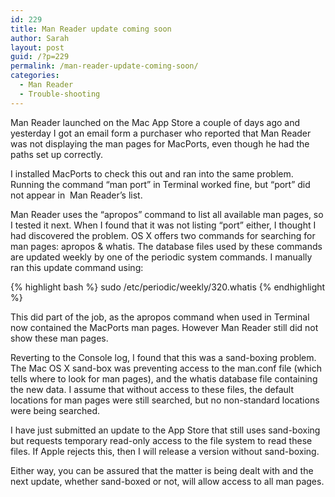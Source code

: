 ```yaml
---
id: 229
title: Man Reader update coming soon
author: Sarah
layout: post
guid: /?p=229
permalink: /man-reader-update-coming-soon/
categories:
  - Man Reader
  - Trouble-shooting
---
```

Man Reader launched on the Mac App Store a couple of days ago and yesterday I got an email form a purchaser who reported that Man Reader was not displaying the man pages for MacPorts, even though he had the paths set up correctly.

I installed MacPorts to check this out and ran into the same problem. Running the command &#8220;man port&#8221; in Terminal worked fine, but &#8220;port&#8221; did not appear in  Man Reader&#8217;s list.

Man Reader uses the &#8220;apropos&#8221; command to list all available man pages, so I tested it next. When I found that it was not listing &#8220;port&#8221; either, I thought I had discovered the problem. OS X offers two commands for searching for man pages: apropos & whatis. The database files used by these commands are updated weekly by one of the periodic system commands. I manually ran this update command using:

{% highlight bash %}
sudo /etc/periodic/weekly/320.whatis
{% endhighlight %}

This did part of the job, as the apropos command when used in Terminal now contained the MacPorts man pages. However Man Reader still did not show these man pages.

Reverting to the Console log, I found that this was a sand-boxing problem. The Mac OS X sand-box was preventing access to the man.conf file (which tells where to look for man pages), and the whatis database file containing the new data. I assume that without access to these files, the default locations for man pages were still searched, but no non-standard locations were being searched.

I have just submitted an update to the App Store that still uses sand-boxing but requests temporary read-only access to the file system to read these files. If Apple rejects this, then I will release a version without sand-boxing.

Either way, you can be assured that the matter is being dealt with and the next update, whether sand-boxed or not, will allow access to all man pages.